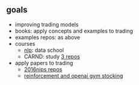 
## goals
- improving trading models
- books: apply concepts and examples to trading
- examples repos: as above
- courses
	- [nlp](https://github.com/dataschool/MLtext2): data school
	- CARND: study [3 repos](https://github.com/watching)
- apply papers to trading
	- [2016nips repos](https://www.reddit.com/r/MachineLearning/comments/5hwqeb/project_all_code_implementations_for_nips_2016/)
	- [reinforcement and openai gym stocking](https://github.com/AdrianP-/gym_trading/blob/master/gym_trading/envs/portfolio.py)

